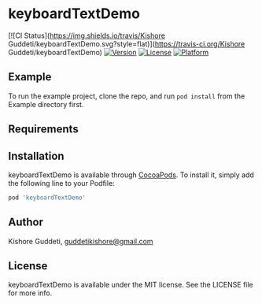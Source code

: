 # keyboardTextDemo

[![CI Status](https://img.shields.io/travis/Kishore Guddeti/keyboardTextDemo.svg?style=flat)](https://travis-ci.org/Kishore Guddeti/keyboardTextDemo)
[![Version](https://img.shields.io/cocoapods/v/keyboardTextDemo.svg?style=flat)](https://cocoapods.org/pods/keyboardTextDemo)
[![License](https://img.shields.io/cocoapods/l/keyboardTextDemo.svg?style=flat)](https://cocoapods.org/pods/keyboardTextDemo)
[![Platform](https://img.shields.io/cocoapods/p/keyboardTextDemo.svg?style=flat)](https://cocoapods.org/pods/keyboardTextDemo)

## Example

To run the example project, clone the repo, and run `pod install` from the Example directory first.

## Requirements

## Installation

keyboardTextDemo is available through [CocoaPods](https://cocoapods.org). To install
it, simply add the following line to your Podfile:

```ruby
pod 'keyboardTextDemo'
```

## Author

Kishore Guddeti, guddetikishore@gmail.com

## License

keyboardTextDemo is available under the MIT license. See the LICENSE file for more info.
